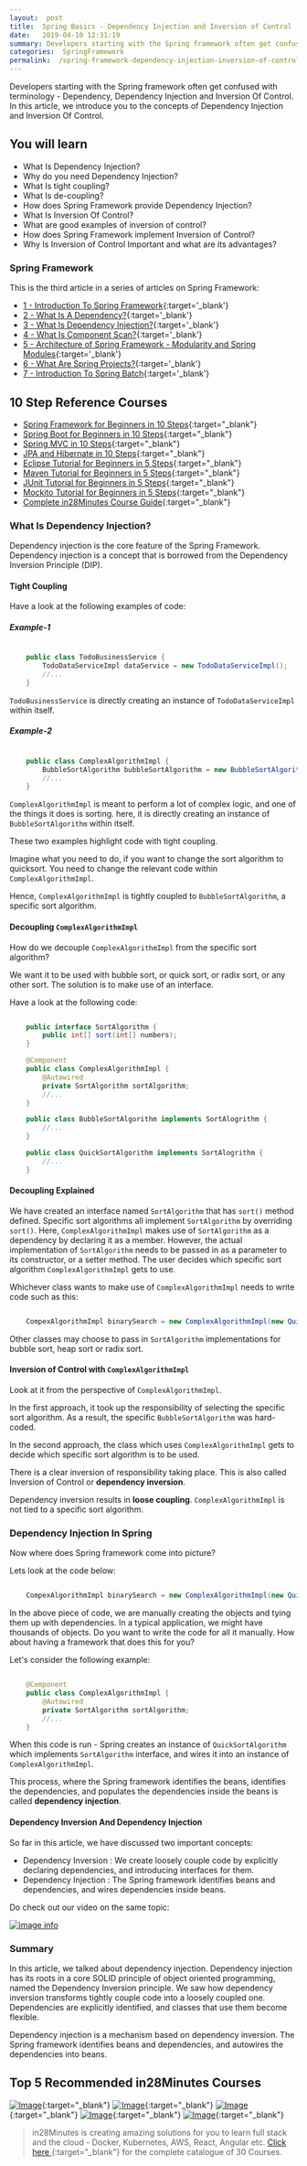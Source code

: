 ```yaml
---
layout:  post
title:  Spring Basics - Dependency Injection and Inversion of Control
date:   2019-04-10 12:31:19
summary: Developers starting with the Spring framework often get confused with terminology - Dependency, Dependency Injection and Inversion Of Control. In this article, we introduce you to the concepts of Dependency Injection and Inversion Of Control.
categories:  SpringFramework
permalink:  /spring-framework-dependency-injection-inversion-of-control
---
```

 
Developers starting with the Spring framework often get confused with terminology - Dependency, Dependency Injection and Inversion Of Control. In this article, we introduce you to the concepts of Dependency Injection and Inversion Of Control.

## You will learn
- What Is Dependency Injection?
- Why do you need Dependency Injection?
- What Is tight coupling?
- What Is de-coupling?
- How does Spring Framework provide Dependency Injection?
- What Is Inversion Of Control?
- What are good examples of inversion of control?
- How does Spring Framework implement Inversion of Control?
- Why Is Inversion of Control Important and what are its advantages?

### Spring Framework

This is the third article in a series of articles on Spring Framework:

- [1 - Introduction To Spring Framework](/introduction-to-the-spring-framework){:target='_blank'}
- [2 - What Is A Dependency?](/spring-framework-what-is-a-dependency){:target='_blank'}
- [3 - What Is Dependency Injection?](/spring-framework-dependency-injection-inversion-of-control){:target='_blank'}
- [4 - What Is Component Scan?](/spring-and-spring-boot-what-is-component-scan){:target='_blank'}
- [5 - Architecture of Spring Framework - Modularity and Spring Modules](/spring-framework-architectures-and-modules){:target='_blank'}
- [6 - What Are Spring Projects?](/spring-projects-with-examples){:target='_blank'}
- [7 - Introduction To Spring Batch](/spring-basics-introduction-to-spring-batch){:target='_blank'}



## 10 Step Reference Courses

- [Spring Framework for Beginners in 10 Steps](https://courses.in28minutes.com/p/spring-framework-for-beginners){:target="_blank"}
- [Spring Boot for Beginners in 10 Steps](https://courses.in28minutes.com/p/spring-boot-for-beginners-in-10-steps){:target="_blank"}
- [Spring MVC in 10 Steps](https://www.youtube.com/watch?v=BjNhGaZDr0Y){:target="_blank"}
- [JPA and Hibernate in 10 Steps](https://courses.in28minutes.com/p/jpa-and-hibernate-tutorial-for-beginners-with-spring-boot){:target="_blank"}
- [Eclipse Tutorial for Beginners in 5 Steps](https://courses.in28minutes.com/p/eclipse-tutorial-for-beginners){:target="_blank"}
- [Maven Tutorial for Beginners in 5 Steps](https://courses.in28minutes.com/p/maven-tutorial-for-beginners-in-5-steps){:target="_blank"}
- [JUnit Tutorial for Beginners in 5 Steps](https://courses.in28minutes.com/p/junit-tutorial-for-beginners){:target="_blank"}
- [Mockito Tutorial for Beginners in 5 Steps](https://courses.in28minutes.com/p/mockito-for-beginner-in-5-steps){:target="_blank"}
- [Complete in28Minutes Course Guide](https://courses.in28minutes.com/p/in28minutes-course-guide){:target="_blank"}


### What Is Dependency Injection?

Dependency injection is the core feature of the Spring Framework.  Dependency injection is a concept that is borrowed from the Dependency Inversion Principle (DIP). 

#### Tight Coupling

Have a look at the following examples of code:

##### Example-1

```java

	public class TodoBusinessService {
		TodoDataServiceImpl dataService = new TodoDataServiceImpl();
		//... 
	}

```  

```TodoBusinessService``` is directly creating an instance of ```TodoDataServiceImpl``` within itself. 

##### Example-2

```java

	public class ComplexAlgorithmImpl {
		BubbleSortAlgorithm bubbleSortAlgorithm = new BubbleSortAlgorithm();
		//...
	}

``` 

```ComplexAlgorithmImpl``` is meant to perform a lot of complex logic, and one of the things it does is sorting. here, it is directly creating an instance of ```BubbleSortAlgorithm``` within itself.

These two examples highlight code with tight coupling. 

Imagine what you need to do, if you want to change the sort algorithm to quicksort. You need to change the relevant code within ```ComplexAlgorithmImpl```. 

Hence, ```ComplexAlgorithmImpl``` is tightly coupled to ```BubbleSortAlgorithm```, a specific sort algorithm.

#### Decoupling ```ComplexAlgorithmImpl```

How do we decouple ```ComplexAlgorithmImpl``` from the specific sort algorithm? 

We want it to be used with bubble sort, or quick sort, or radix sort, or any other sort. The solution is to make use of an interface.

Have a look at the following code:

```java

	public interface SortAlgorithm {
		public int[] sort(int[] numbers);
	}

	@Component
	public class ComplexAlgorithmImpl {
		@Autowired
		private SortAlgorithm sortAlgorithm;	
		//...
	}

	public class BubbleSortAlgorithm implements SortAlogrithm {
		//...
	}

	public class QuickSortAlgorithm implements SortAlogrithm {
		//...
	}

``` 
#### Decoupling Explained

We have created an interface named ```SortAlgorithm``` that has ```sort()``` method defined. Specific sort algorithms all implement ```SortAlgorithm``` by overriding ```sort()```. Here, ```ComplexAlgorithmImpl``` makes use of ```SortAlgorithm``` as a dependency by declaring it as a member. However, the actual implementation of ```SortAlgorithm``` needs to be passed in as a parameter to its constructor, or a setter method. The user decides which specific sort algorithm ```ComplexAlgorithmImpl``` gets to use.

Whichever class wants to make use of ```ComplexAlgorithmImpl``` needs to write code such as this:

```java

	CompexAlgorithmImpl binarySearch = new ComplexAlgorithmImpl(new QuickSortAlgorithm());

```

Other classes may choose to pass in ```SortAlgorithm``` implementations for bubble sort, heap sort or radix sort. 

#### Inversion of Control with ```ComplexAlgorithmImpl```

Look at it from the perspective of ```ComplexAlgorithmImpl```. 

In the first approach, it took up the responsibility of selecting the specific sort algorithm. As a result, the specific ```BubbleSortAlgorithm``` was hard-coded.

In the second approach, the class which uses ```ComplexAlgorithmImpl``` gets to decide which specific sort algorithm is to be used. 

There is a clear inversion of responsibility taking place. This is also called Inversion of Control or **dependency inversion**.

Dependency inversion results in **loose coupling**.  ```ComplexAlgorithmImpl``` is not tied to a specific sort algorithm.

### Dependency Injection In Spring

Now where does Spring framework come into picture?

Lets look at the code below:

```java

	CompexAlgorithmImpl binarySearch = new ComplexAlgorithmImpl(new QuickSortAlgorithm());

```

In the above piece of code, we are manually creating the objects and tying them up with dependencies. In a typical application, we might have thousands of objects. Do you want to write the code for all it manually. How about having a framework that does this for you?

Let's consider the following example:

```java

	@Component
	public class ComplexAlgorithmImpl {
		@Autowired
		private SortAlgorithm sortAlgorithm;	
		//...
	}

```

When this code is run - Spring creates an instance of ```QuickSortAlgorithm``` which implements ```SortAlgorithm``` interface, and wires it into an instance of ```ComplexAlgorithmImpl```. 

This process, where the Spring framework identifies the beans, identifies the dependencies, and populates the dependencies inside the beans is called **dependency injection**. 

#### Dependency Inversion And Dependency Injection

So far in this article, we have discussed two important concepts:

* Dependency Inversion : We create loosely couple code by explicitly declaring dependencies, and introducing interfaces for them. 
* Dependency Injection : The Spring framework identifies beans and dependencies, and wires dependencies inside beans.

Do check out our video on the same topic:

[![image info](images/Capture-091-01.png)](https://www.youtube.com/watch?v=4sD_3BzxJOo)

### Summary

In this article, we talked about dependency injection. Dependency injection has its roots in a core SOLID principle of object oriented programming, named the Dependency Inversion principle. We saw how dependency inversion transforms tightly couple code into a loosely coupled one. Dependencies are explicitly identified, and classes that use them become flexible.

Dependency injection is a mechanism based on dependency inversion. The Spring framework identifies beans and dependencies, and autowires the dependencies into beans.

## Top 5 Recommended in28Minutes Courses
[![Image](/images/Course-Master-Microservices-with-Spring-Boot-and-Spring-Cloud.png "Master Microservices with Spring Boot and Spring Cloud")](https://www.udemy.com/course/microservices-with-spring-boot-and-spring-cloud/?couponCode=OCTOBER-2019){:target="_blank"}
[![Image](/images/Course-Spring-Framework-Master-Class---Beginner-to-Expert.png "Spring Master Class - Beginner to Expert")](https://www.udemy.com/course/spring-tutorial-for-beginners/?couponCode=OCTOBER-2019){:target="_blank"}
[![Image](/images/Course-KubernetesCrashCourse.png "Kubernetes Crash Course for Java Spring Boot Developers")](https://www.udemy.com/course/kubernetes-crash-course-for-java-developers/?couponCode=OCTOBER-2019){:target="_blank"}
[![Image](/images/Course-DockerCrashCourseForJavaSpringBootDevelopers.png "Docker Crash Course for Java Spring Boot Developers")](https://www.udemy.com/course/docker-course-with-java-and-spring-boot-for-beginners/?couponCode=OCTOBER-2019){:target="_blank"}
[![Image](/images/Course-Go-Full-Stack-With-Spring-Boot-and-React.png "Go Full Stack with Spring Boot and React")](https://www.udemy.com/course/full-stack-application-with-spring-boot-and-react/?couponCode=OCTOBER-2019){:target="_blank"}

> in28Minutes is creating amazing solutions for you to learn full stack and the cloud - Docker, Kubernetes, AWS, React, Angular etc. [Click here ](https://github.com/in28minutes/learn#aws-and-cloud-courses){:target="_blank"} for the complete catalogue of 30 Courses.
